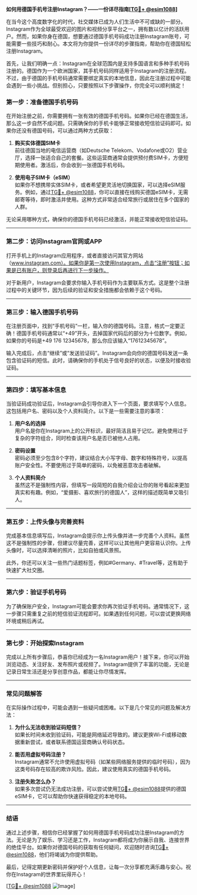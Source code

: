 **如何用德国手机号注册Instagram？——一份详尽指南[[TG💪+ @esim1088](https://t.me/s/esim1088)]**

在当今这个高度数字化的时代，社交媒体已成为人们生活中不可或缺的一部分。Instagram作为全球最受欢迎的图片和视频分享平台之一，拥有数以亿计的活跃用户。然而，如果你身在德国，想要通过德国手机号码成功注册Instagram账号，可能需要一些技巧和耐心。本文将为你提供一份详尽的步骤指南，帮助你在德国轻松注册Instagram。

首先，让我们明确一点：Instagram在全球范围内是支持多国语言和多种手机号码注册的。德国作为一个欧洲国家，其手机号码同样适用于Instagram的注册流程。不过，由于德国的手机号码通常需要绑定真实的本地信息，因此在注册过程中可能会遇到一些小挑战。但别担心，只要按照以下步骤操作，你完全可以顺利搞定！

### **第一步：准备德国手机号码**

在开始注册之前，你需要拥有一张有效的德国手机号码。如果你已经在德国生活，那么这一步自然不成问题。只需确保你的手机卡能够正常接收短信验证码即可。如果你还没有德国号码，可以通过两种方式获取：

1. **购买实体德国SIM卡**  
   前往德国当地的电信运营商（如Deutsche Telekom、Vodafone或O2）营业厅，选择一张适合自己的套餐。这些运营商通常会提供预付费SIM卡，方便短期使用者。激活后，你会收到一张德国手机号码。

2. **使用电子SIM卡（eSIM）**  
   如果你不想携带实体SIM卡，或者希望更灵活地切换国家，可以选择eSIM服务。例如，通过[TG💪+ @esim1088](https://t.me/s/esim1088)，你可以直接在线购买德国eSIM卡，无需邮寄等待，即时激活并使用。这种方式非常适合经常旅行或居住在多个国家的人群。

无论采用哪种方式，确保你的德国手机号码已经激活，并能正常接收短信验证码。

---

### **第二步：访问Instagram官网或APP**

打开手机上的Instagram应用程序，或者直接访问其官方网站（www.instagram.com）。如果你是第一次使用Instagram，点击“注册”按钮；如果是已有账户，则登录后再进行下一步操作。

对于新用户，Instagram会要求你输入手机号码作为主要联系方式。这是整个注册过程中的关键环节，因为后续的验证和安全措施都会依赖于这个号码。

---

### **第三步：输入德国手机号码**

在注册页面中，找到“手机号码”一栏，输入你的德国号码。注意，格式一定要正确！德国手机号码通常以“+49”开头，去掉国家代码后的部分为十位数字。例如，如果你的号码是+49 176 12345678，那么你应该输入“17612345678”。

输入完成后，点击“继续”或“发送验证码”。Instagram会向你的德国号码发送一条包含验证码的短信。此时，请确保你的手机处于信号良好的状态，以便及时接收验证码。

---

### **第四步：填写基本信息**

当验证码成功验证后，Instagram会引导你进入下一个页面，要求填写个人信息。这包括用户名、密码以及个人资料简介。以下是一些需要注意的事项：

1. **用户名的选择**  
   用户名是你在Instagram上的公开标识，最好简洁且易于记忆。避免使用过于复杂的字符组合，同时检查该用户名是否已被他人占用。

2. **密码设置**  
   密码必须至少包含8个字符，建议结合大小写字母、数字和特殊符号，以提高账户安全性。不要使用过于简单的密码，以免被恶意攻击者破解。

3. **个人资料简介**  
   虽然这不是强制性内容，但填写一段简短的自我介绍会让你的账号看起来更加真实和有趣。例如，“爱摄影、喜欢旅行的德国人”，这样的描述既简单又吸引人。

---

### **第五步：上传头像与完善资料**

完成基本信息填写后，Instagram会提示你上传头像并进一步完善个人资料。虽然这不是强制性的步骤，但建议尽量完善，这样可以让其他用户更容易认识你。上传头像时，可以选择清晰的照片，比如自拍或风景照。

此外，你还可以关注一些热门话题标签，例如#Germany、#Travel等，这有助于快速扩大社交圈。

---

### **第六步：验证手机号码**

为了确保账户安全，Instagram可能会要求你再次验证手机号码。通常情况下，这一步骤只需重复之前的短信验证流程即可。如果遇到任何问题，可以尝试更换网络环境或稍后再试。

---

### **第七步：开始探索Instagram**

完成以上所有步骤后，恭喜你已经成为一名Instagram用户！接下来，你可以开始浏览动态、关注好友、发布照片或视频了。Instagram提供了丰富的功能，无论是记录日常生活还是分享创意作品，都能让你尽情发挥。

---

### **常见问题解答**

在实际操作过程中，可能会遇到一些疑问或困难。以下是几个常见的问题及解决方法：

1. **为什么无法收到验证码短信？**  
   如果长时间未收到验证码，可能是网络延迟导致的。建议更换Wi-Fi或移动数据重新尝试，或者联系德国运营商确认号码状态。

2. **能否用虚拟号码注册？**  
   Instagram通常不允许使用虚拟号码（如某些网络服务提供的临时号码），因为这类号码存在较高的欺诈风险。因此，建议使用真实的德国手机号码。

3. **注册失败怎么办？**  
   如果多次尝试仍无法成功注册，可以尝试使用[TG💪+ @esim1088](https://t.me/s/esim1088)提供的德国eSIM卡，它可以帮助你快速获得稳定的本地号码。

---

### **结语**

通过上述步骤，相信你已经掌握了如何用德国手机号码成功注册Instagram的方法。无论是为了娱乐、学习还是工作，Instagram都将成为你展示自我、连接世界的绝佳平台。如果你对德国号码的获取有任何疑问，欢迎随时咨询[TG💪+ @esim1088](https://t.me/s/esim1088)，他们将竭诚为你提供帮助。

最后，记得定期更新密码并保护好个人信息，让每一次分享都充满乐趣与安心。祝你在Instagram的世界里玩得开心！

[[TG💪+ @esim1088](https://t.me/s/esim1088) ![Image](https://i.postimg.cc/4NQfJmqS/Snipaste-2025-05-13-00-14-12.png)]
